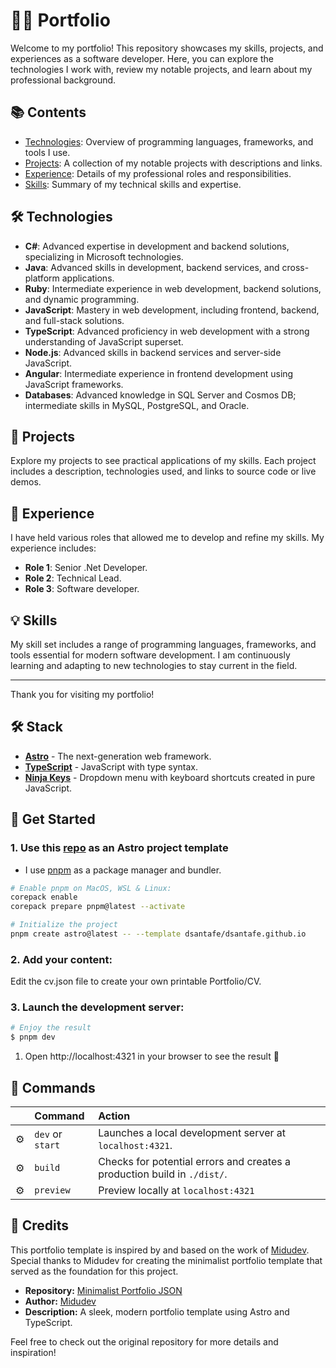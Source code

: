 # 👨‍💻 Portfolio

Welcome to my portfolio! This repository showcases my skills, projects, and experiences as a software developer. Here, you can explore the technologies I work with, review my notable projects, and learn about my professional background.

## 📚 Contents

- [Technologies](#technologies): Overview of programming languages, frameworks, and tools I use.
- [Projects](#projects): A collection of my notable projects with descriptions and links.
- [Experience](#experience): Details of my professional roles and responsibilities.
- [Skills](#skills): Summary of my technical skills and expertise.

## 🛠️ Technologies

- **C#**: Advanced expertise in development and backend solutions, specializing in Microsoft technologies.
- **Java**: Advanced skills in development, backend services, and cross-platform applications.
- **Ruby**: Intermediate experience in web development, backend solutions, and dynamic programming.
- **JavaScript**: Mastery in web development, including frontend, backend, and full-stack solutions.
- **TypeScript**: Advanced proficiency in web development with a strong understanding of JavaScript superset.
- **Node.js**: Advanced skills in backend services and server-side JavaScript.
- **Angular**: Intermediate experience in frontend development using JavaScript frameworks.
- **Databases**: Advanced knowledge in SQL Server and Cosmos DB; intermediate skills in MySQL, PostgreSQL, and Oracle.

## 🚀 Projects

Explore my projects to see practical applications of my skills. Each project includes a description, technologies used, and links to source code or live demos. 

## 🌟 Experience

I have held various roles that allowed me to develop and refine my skills. My experience includes:

- **Role 1**: Senior .Net Developer.
- **Role 2**: Technical Lead.
- **Role 3**: Software developer.

## 💡 Skills

My skill set includes a range of programming languages, frameworks, and tools essential for modern software development. I am continuously learning and adapting to new technologies to stay current in the field.

---

Thank you for visiting my portfolio!

## 🛠️ Stack

- [**Astro**](https://astro.build/) - The next-generation web framework.
- [**TypeScript**](https://www.typescriptlang.org/) - JavaScript with type syntax.
- [**Ninja Keys**](https://github.com/ssleptsov/ninja-keys) - Dropdown menu with keyboard shortcuts created in pure JavaScript.

## 🚀 Get Started

### 1. Use this [repo](https://github.com/midudev/minimalist-portfolio-json) as an Astro project template

- I use [pnpm](https://pnpm.io/installation) as a package manager and bundler.

```bash
# Enable pnpm on MacOS, WSL & Linux:
corepack enable
corepack prepare pnpm@latest --activate

# Initialize the project
pnpm create astro@latest -- --template dsantafe/dsantafe.github.io
```

### 2. Add your content:
Edit the cv.json file to create your own printable Portfolio/CV.
### 3. Launch the development server:

```bash
# Enjoy the result
$ pnpm dev
```

1. Open http://localhost:4321 in your browser to see the result 🚀

## 🧞 Commands

|     | Command          | Action                                        |
| :-- | :--------------- | :-------------------------------------------- |
| ⚙️  | `dev` or `start` | Launches a local development server at `localhost:4321`.  |
| ⚙️  | `build`          | Checks for potential errors and creates a production build in `./dist/`.      |
| ⚙️  | `preview`        | Preview locally at `localhost:4321` |

## 📜 Credits

This portfolio template is inspired by and based on the work of [Midudev](https://github.com/midudev/minimalist-portfolio-json). Special thanks to Midudev for creating the minimalist portfolio template that served as the foundation for this project.

- **Repository:** [Minimalist Portfolio JSON](https://github.com/midudev/minimalist-portfolio-json)
- **Author:** [Midudev](https://github.com/midudev)
- **Description:** A sleek, modern portfolio template using Astro and TypeScript.

Feel free to check out the original repository for more details and inspiration!
